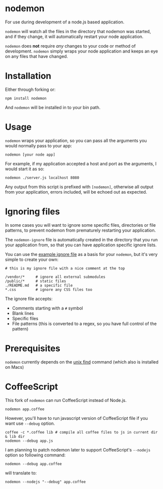 # nodemon

For use during development of a node.js based application. 

`nodemon` will watch all the files in the directory that nodemon was started, and if they change, it will automatically restart your node application.

`nodemon` does **not** require *any* changes to your code or method of development. `nodemon` simply wraps your node application and keeps an eye on any files that have changed.

# Installation

Either through forking or:

    npm install nodemon
    
And `nodemon` will be installed in to your bin path.

# Usage

`nodemon` wraps your application, so you can pass all the arguments you would normally pass to your app:

    nodemon [your node app]
    
For example, if my application accepted a host and port as the arguments, I would start it as so:

    nodemon ./server.js localhost 8080

Any output from this script is prefixed with `[nodemon]`, otherwise all output from your application, errors included, will be echoed out as expected.

# Ignoring files

In some cases you will want to ignore some specific files, directories or file patterns, to prevent nodemon from prematurely restarting your application.  

The `nodemon-ignore` file is automatically created in the directory that you run your application from, so that you can have application specific ignore lists. 

You can use the [example ignore file](http://github.com/remy/nodemon/blob/master/nodemon-ignore.example) as a basis for your `nodemon`, but it's very simple to create your own:

    # this is my ignore file with a nice comment at the top
    
    /vendor/*     # ignore all external submodules
    /public/*     # static files
    ./README.md   # a specific file
    *.css         # ignore any CSS files too

The ignore file accepts:

* Comments starting with a `#` symbol
* Blank lines
* Specific files
* File patterns (this is converted to a regex, so you have full control of the pattern)

# Prerequisites

`nodemon` currently depends on the [unix find](http://unixhelp.ed.ac.uk/CGI/man-cgi?find) command (which also is installed on Macs)

# CoffeeScript

This fork of `nodemon` can run CoffeeScript instead of Node.js.

    nodemon app.coffee
    
However, you'll have to run javascript version of CoffeeScript file if you want use `--debug` option.

    coffee -c *.coffee lib # compile all coffee files to js in current dir & lib dir
    nodemon --debug app.js

I am planning to patch nodemon later to support CoffeeScript's `--nodejs` option so following command:

    nodemon --debug app.coffee
    
will translate to:

    nodemon --nodejs "--debug" app.coffee
